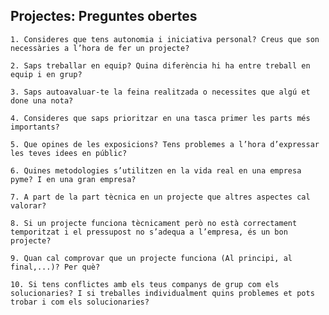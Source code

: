 ## Projectes: Preguntes obertes

    1. Consideres que tens autonomia i iniciativa personal? Creus que son necessàries a l’hora de fer un projecte?

    2. Saps treballar en equip? Quina diferència hi ha entre treball en equip i en grup?

    3. Saps autoavaluar-te la feina realitzada o necessites que algú et done una nota?

    4. Consideres que saps prioritzar en una tasca primer les parts més importants?

    5. Que opines de les exposicions? Tens problemes a l’hora d’expressar les teves idees en públic?

    6. Quines metodologies s’utilitzen en la vida real en una empresa pyme? I en una gran empresa?

    7. A part de la part tècnica en un projecte que altres aspectes cal valorar?

    8. Si un projecte funciona tècnicament però no està correctament temporitzat i el pressupost no s’adequa a l’empresa, és un bon projecte? 

    9. Quan cal comprovar que un projecte funciona (Al principi, al final,...)? Per què?

    10. Si tens conflictes amb els teus companys de grup com els solucionaries? I si treballes individualment quins problemes et pots trobar i com els solucionaries?
